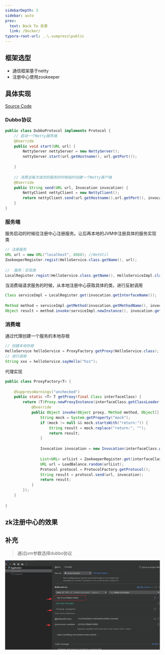 ```yaml
---
sidebarDepth: 3
sidebar: auto
prev:
  text: Back To 目录
  link: /Docker/
typora-root-url: ..\.vuepress\public
---
```




## 框架选型

- 通信框架基于netty
- 注册中心使用zookeeper



## 具体实现

[Source Code](https://github.com/Q10Viking/learncode/tree/main/dubbo/dubbo-simulate)

### Dubbo协议

```java
public class DubboProtocol implements Protocol {
    // 启动一个Netty服务端
    @Override
    public void start(URL url) {
        NettyServer nettyServer = new NettyServer();
        nettyServer.start(url.getHostname(), url.getPort());

    }

    // 消费这每次请求的服务的时候临时创建一个Netty客户端
    @Override
    public String send(URL url, Invocation invocation) {
        NettyClient nettyClient = new NettyClient();
        return nettyClient.send(url.getHostname(),url.getPort(), invocation);
    }
}
```



### 服务端

服务启动的时候往注册中心注册服务。让后再本地的JVM中注册具体的服务实现类

```java
// 注册服务
URL url = new URL("localhost", 8888); //NetUtil
ZookeeperRegister.regist(HelloService.class.getName(), url);

//  服务：实现类
LocalRegister.regist(HelloService.class.getName(), HelloServiceImpl.class);
```

当消费端请求服务的时候，从本地注册中心获取具体的类，进行反射调用

```java
Class serviceImpl = LocalRegister.get(invocation.getInterfaceName());

Method method = serviceImpl.getMethod(invocation.getMethodName(), invocation.getParamTypes());
Object result = method.invoke(serviceImpl.newInstance(), invocation.getParams());
```



### 消费端

通过代理创建一个服务的本地存根

```java
// 创建本地存根
HelloService helloService = ProxyFactory.getProxy(HelloService.class);
// 进行调用
String xxx = helloService.sayHello("hzz");
```

代理实现

```java
public class ProxyFactory<T> {

    @SuppressWarnings("unchecked")
    public static <T> T getProxy(final Class interfaceClass) {
        return (T)Proxy.newProxyInstance(interfaceClass.getClassLoader(), new Class[]{interfaceClass}, new InvocationHandler() {
            @Override
            public Object invoke(Object proxy, Method method, Object[] args) throws Throwable {
                String mock = System.getProperty("mock");
                if (mock != null && mock.startsWith("return:")) {
                    String result = mock.replace("return:", "");
                    return result;
                }

                Invocation invocation = new Invocation(interfaceClass.getName(), method.getName(), method.getParameterTypes(), args);
                
                List<URL> urlList = ZookeeperRegister.get(interfaceClass.getName());
                URL url = LoadBalance.random(urlList);
                Protocol protocol = ProtocolFactory.getProtocol();
                String result = protocol.send(url, invocation);
                return result;
            }
        });
    }

}
```



## zk注册中心的效果



## 补充

> 通过jvm参数选择dubbo协议

![image-20230508222216259](/images/dubbo/image-20230508222216259.png)
